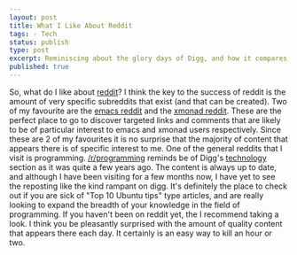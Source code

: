 ```yaml
--- 
layout: post
title: What I Like About Reddit 
tags: - Tech 
status: publish 
type: post 
excerpt: Reminiscing about the glory days of Digg, and how it compares to r/programming.
published: true 
---
```


So, what do I like about [reddit][1]? I think the key to the success of reddit is the amount of very specific subreddits that exist (and that can be created). Two of my favourite are the [emacs reddit][2] and the [xmonad reddit][3]. These are the perfect place to go to discover targeted links and comments that are likely to be of particular interest to emacs and xmonad users respectively. Since these are 2 of my favourites it is no surprise that the majority of content that appears there is of specific interest to me. One of the general reddits that I visit is programming. [/r/programming][4] reminds be of Digg's [technology][5] section as it was quite a few years ago. The content is always up to date, and although I have been visiting for a few months now, I have yet to see the reposting like the kind rampant on digg. It's definitely the place to check out if you are sick of "Top 10 Ubuntu tips" type articles, and are really looking to expand the breadth of your knowledge in the field of programming. If you haven't been on reddit yet, the I recommend taking a look. I think you be pleasantly surprised with the amount of quality content that appears there each day. It certainly is an easy way to kill an hour or two.

 [1]: http://www.reddit.com
 [2]: http://www.reddit.com/r/emacs
 [3]: http://www.reddit.com/r/xmonad
 [4]: http://www.reddit.com/r/programming
 [5]: http://www.digg.com/technology
